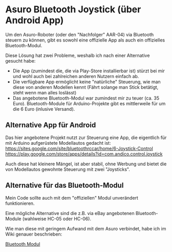 Asuro Bluetooth Joystick (über Android App)
===========================================

Um den Asuro-Roboter (oder den "Nachfolger" AAR-04) via Bluetooth steuern zu können, gibt es sowohl eine offizielle App als auch ein offizielles Bluetooth-Modul.

Diese Lösung hat zwei Probleme, weshalb ich nach einer Alternative gesucht habe:
- Die App (zumindest die, die via Play-Store installierbar ist) stürzt bei mir und wohl auch bei zahlreichen anderen Nutzern einfach ab.
- Die verfügbare App ermöglicht keine "natürliche" Steuerung, wie man diese von anderen Modellen kennt (Fährt solange man Stick betätigt, steht wenn man alles loslässt)
- Das angebotene Bluetooth-Modul war zumindest mir zu teuer (ca. 35 Euro). Bluetooth-Module für Arduino-Projekte gibt es mittlerweile für um die 6 Euro (inlusive Versand).

Alternative App für Android
---------------------------

Das hier angebotene Projekt nutzt zur Steuerung eine App, die eigentlich für mit Arduino aufgerüstete Modellautos gedacht ist:  
https://sites.google.com/site/bluetoothrccar/home/6-Joystick-Control  
https://play.google.com/store/apps/details?id=com.andico.control.joystick

Auch diese hat kleinere Mängel, ist aber stabil, ohne Werbung und bietet die von Modellautos gewohnte Steuerung mit zwei "Joysticks".

Alternative für das Bluetooth-Modul
-----------------------------------

Mein Code sollte auch mit dem "offiziellen" Modul unverändert funktionieren.

Eine mögliche Alternative sind die z.B. via eBay angebotenen Bluetooth-Module (wahlweise HC-05 oder HC-06).

Wie man diese mit geringem Aufwand mit dem Asuro verbindet, habe ich im Wiki genauer beschrieben:

[Bluetooth Modul](https://github.com/M-Reimer/asuro-bluetooth-joystick/wiki/Bluetooth-Modul)
